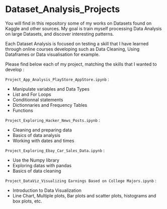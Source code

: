 # Dataset_Analysis_Projects
You will find in this repository some of my works on Datasets found on Kaggle and other sources. My goal is train myself processing Data Analysis on large Datasets, and discover interesting patterns. 

Each Dataset Analysis is focused on testing a skill that I have learned through online courses developing such as Data Cleaning, Using Dataframes or Data visualisation for example. 

Please find below each of my project, matching the skills that I wanted to develop :

`Project_App_Analysis_PlayStore_AppStore.ipynb` : 
- Manipulate variables and Data Types
- List and For Loops
- Conditionnal statements
- Dictionnaries and Frequency Tables
- Functions

`Project_Exploring_Hacker_News_Posts.ipynb` : 
- Cleaning and preparing data
- Basics of data analysis
- Working with dates and times

`Project_Exploring_Ebay_Car_Sales_Data.ipynb` : 
- Use the Numpy library
- Exploring datas with pandas
- Basics of data cleaning 

`Project_DataViz_Visualizing Earnings Based on College Majors.ipynb` :
- Introduction to Data Visualization
- Line Chart, Multiple plots, Bar plots and scatter plots, histograms and box plots, etc.
